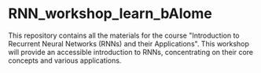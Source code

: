 # RNN_workshop_learn_bAIome
This repository contains all the materials for the course "Introduction to Recurrent Neural Networks (RNNs) and their Applications". This workshop will provide an accessible introduction to RNNs, concentrating on their core concepts and various applications.
